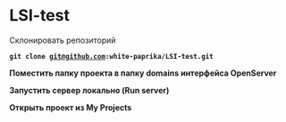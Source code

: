 # LSI-test

<p> Склонировать репозиторий </p>

<strong><code>git clone git@github.com:white-paprika/LSI-test.git</code></strong><br>

<strong>Поместить папку проекта в папку domains интерфейса OpenServer</strong><br>

<strong>Запустить сервер локально (Run server)</strong><br>

<strong>Открыть проект из My Projects</strong><br>
